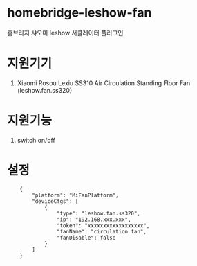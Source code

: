 # homebridge-leshow-fan

홈브리지 샤오미 leshow 서큘레이터 플러그인





# 지원기기

1. Xiaomi Rosou Lexiu SS310 Air Circulation Standing Floor Fan (leshow.fan.ss320)



# 지원기능

1. switch on/off



# 설정
        {
            "platform": "MiFanPlatform",
            "deviceCfgs": [
                {
                    "type": "leshow.fan.ss320",
                    "ip": "192.168.xxx.xxx",
                    "token": "xxxxxxxxxxxxxxxxxx",
                    "fanName": "circulation fan",
                    "fanDisable": false
                }
            ]
        }
